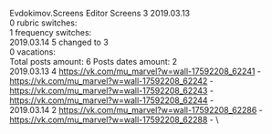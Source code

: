 Evdokimov.Screens	Editor Screens 3 2019.03.13\
0 rubric switches:\
1 frequency switches:\
2019.03.14 5 changed to 3 \
0 vacations:\
Total posts amount: 6	Posts dates amount: 2\
2019.03.13 4 https://vk.com/mu_marvel?w=wall-17592208_62241 - https://vk.com/mu_marvel?w=wall-17592208_62242 - https://vk.com/mu_marvel?w=wall-17592208_62243 - https://vk.com/mu_marvel?w=wall-17592208_62244 - \
2019.03.14 2 https://vk.com/mu_marvel?w=wall-17592208_62286 - https://vk.com/mu_marvel?w=wall-17592208_62288 - \
